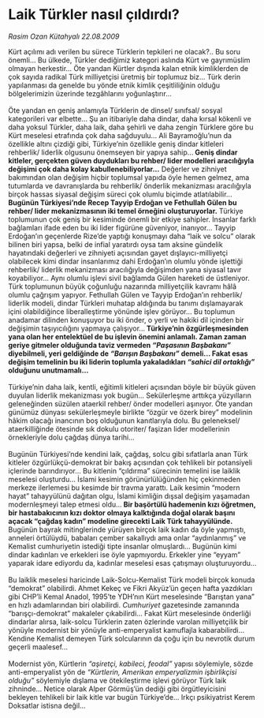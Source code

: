 # Laik Türkler nasıl çıldırdı?

*Rasim Ozan Kütahyalı 22.08.2009*

<div class="taraf_structure_2col_1zq">
<div class="margen_n">



 <p>Kürt açılımı adı verilen bu sürece Türklerin tepkileri ne olacak?.. Bu soru önemli... Bu ülkede, Türkler dediğimiz kategori aslında Kürt ve gayrımüslim olmayan herkestir... Öte yandan Kürtler dışında kalan etnik kimliklerden de çok sayıda radikal Türk milliyetçisi üretmiş bir toplumuz biz... Türk derin yapılanması da genelde bu yönde etnik kimlik çeşitliliğinin olduğu bölgelerimizin üzerinde tezgâhlarını yoğunlaştırır... <br/><br/>Öte yandan en geniş anlamıyla Türklerin de dinsel/ sınıfsal/ sosyal kategorileri var elbette... Şu an itibariyle daha dindar, daha kırsal kökenli ve daha yoksul Türkler, daha laik, daha şehirli ve daha zengin Türklere göre bu Kürt meselesi etrafında çok daha sağduyulu... Ali Bayramoğlu’nun da özellikle altını çizdiği gibi, Türkiye’nin özellikle geniş dindar kitleleri rehberlik/ liderlik olgusunu önemseyen bir yapıya sahip...<b> Geniş dindar kitleler, gerçekten güven duydukları bu rehber/ lider modelleri aracılığıyla değişimi çok daha kolay kabullenebiliyorlar...</b> Değerler ve zihniyet bakımından olan değişim hiçbir toplumsal yapıda öyle hemen gelmez, ama tutumlarda ve davranışlarda bu rehberlik/ önderlik mekanizması aracılığıyla birçok hassas siyasal değişim süreci çok olumlu biçimde atlatılabilir...<b> Bugünün Türkiyesi’nde Recep Tayyip Erdoğan ve Fethullah Gülen bu rehber/ lider mekanizmasının iki temel örneğini oluşturuyorlar.</b> Türkiye toplumunun çok geniş bir kesiminde önemli bir etkiye sahipler. İnsanlar farklı bağlamları ifade eden bu iki lider figürüne güveniyor, inanıyor... Tayyip Erdoğan’ın geçenlerde Rize’de yaptığı konuşmayı daha “laik ve solcu” olarak bilinen biri yapsa, belki de infial yaratırdı oysa tam aksine gündelik hayatındaki değerleri ve zihniyeti açısından gayet dışlayıcı-milliyetçi olabilecek kimi dindar insanlarımız dahi Erdoğan’ın olumlu yönde işlettiği rehberlik/ liderlik mekanizması aracılığıyla değişimden yana siyasal tavır koyabiliyor... Aynı olumlu işlevi sivil bağlamda Gülen hareketi de üstleniyor. Türk toplumunun büyük çoğunluğu nazarında milliyetçilik kavramı hâlâ olumlu çağrışım yapıyor. Fethullah Gülen ve Tayyip Erdoğan’ın rehberlik/ liderlik modeli, dindar Türkleri muhatap aldığında bu tanımı dışlamayarak içini olabildiğince liberalleştirme yönünde işlev görüyor... Bu toplumun anadamar dilinden konuşuyor bu iki önder, o yerli ve hakiki dil içinden bir değişimin taşıyıcılığını yapmaya çalışıyor...<b> Türkiye’nin özgürleşmesinden yana olan her entelektüel de bu işlevin önemini anlamalı. Zaman zaman geriye gitmeler olduğunda taviz vermeden <i>“Paşasının Başbakanı”</i> diyebilmeli, yeri geldiğinde de <i>“Barışın Başbakanı”</i> demeli... Fakat esas değişim temelinin bu iki liderin toplumla yakaladıkları <i>“sahici dil ortaklığı”</i> olduğunu unutmamalı...</b> <br/><br/>Türkiye’nin daha laik, kentli, eğitimli kitleleri açısından böyle bir büyük güven duyulan liderlik mekanizması yok bugün... Sekülerleşme arttıkça yüzyılların geleneğinden süzülen ataerkil rehber/ önder modelleri aşınıyor. Öte yandan günümüz dünyası sekülerleşmeyle birlikte “özgür ve özerk birey” modelinin hâkim olacağı inancının boş olduğunun kanıtlarıyla dolu. Bu geleneksel/ ataerkilliğinde ötesinde sık dokulu otoriter/ faşizan lider modellerinin örnekleriyle dolu çağdaş dünya tarihi... <br/><br/>Bugünün Türkiyesi’nde kendini laik, çağdaş, solcu gibi sıfatlarla anan Türk kitleler özgürlükçü-demokrat bir bakış açısından çok tehlikeli bir potansiyeli içlerinde barındırıyor... Bu kitlenin “çıldırma” sürecinin temelini ise laiklik meselesi oluşturdu... İslami kesimin görünürlülüğünden hiç çekinmeden merkeze ilerlemesi bu kesimde bir travma yarattı. Laik kesimin “modern hayat” tahayyülünü dağıtan olgu, İslami kimliğin dışsal değişim yaşamadan modernleşmeyi talep etmesi oldu...<b> Bir başörtülü hademenin kızı öğretmen, bir hastabakıcının kızı doktor olmaya kalktığında doğal olarak başını açacak “çağdaş kadın” modeline girecekti Laik Türk tahayyülünde.</b> Bugünün bayrak mitinglerinde yürüyen birçok laik kadın da öyle yapmıştı, anneleri örtülüydü, babaları çember sakallıydı ama onlar “aydınlanmış” ve Kemalist cumhuriyetin istediği tipte insanlar olmuşlardı... Bugünün kimi dindar kadınları ve erkekleri ise öyle yapmıyordu. Erkekler yine “eyyam” yaparak idare ediyordu da, kadınlar meselesi esas çatışmayı oluşturuyordu... <br/><br/>Bu laiklik meselesi haricinde Laik-Solcu-Kemalist Türk modeli birçok konuda “demokrat” olabilirdi. Ahmet Kekeç ve Fikri Akyüz’ün geçen hafta yazdıkları gibi CHP’li Kemal Anadol, 1995’te YDH’nın Kürt meselesinde “Barıştan yana” en hızlı adamlarından biri olabilirdi.<i> Cumhuriyet</i> gazetesinde zamanında “barışçı-demokrat” makaleler çıkabilirdi... Fakat Kürt meselesinde önderliği dindarlar alırsa, laik-solcu Türklerin zaten özlerinde varolan milliyetçilik bir yönüyle modernist bir yönüyle anti-emperyalist kamuflajla kabarabilirdi... Kendine Kemalist demeyen Türk solcularının da çoğu için bu nevrotik durum geçerli maalesef... <br/><br/>Modernist yön, Kürtlerin <i>“aşiretçi, kabileci, feodal”</i> yapısı söylemiyle, sözde anti-emperyalist yön de <i>“Kürtlerin, Amerikan emperyalizmin işbirlikçisi olduğu”</i> söylemiyle dışlama ve ötekileştirme işlevi görüyor Türk laik zihninde... Netice olarak Alper Görmüş’ün dediği gibi örgütleyicisini bekleyen tehlikeli bir laik kitle var bugün Türkiye’de... Irkçı psikiyatrist Kerem Doksatlar istisna değil...</p>
<br/>
<br/>
<br/>



<br/>


<div id="taraf_not">
</div>

</div>


</div>
